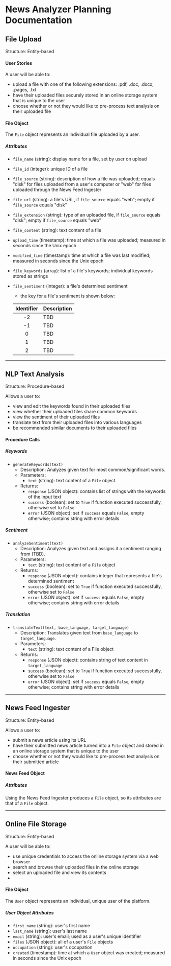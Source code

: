 # News Analyzer Planning Documentation

## File Upload
Structure: Entity-based

#### User Stories
A user will be able to:
- upload a file with one of the following extensions: .pdf, .doc, .docx, .pages, .txt
- have their uploaded files securely stored in an online storage system that is unique to the user
- choose whether or not they would like to pre-process text analysis on their uploaded file

#### File Object
The `File` object represents an individual file uploaded by a user.

##### Attributes
- `file_name` (string): display name for a file, set by user on upload
- `file_id` (integer): unique ID of a file
- `file_source` (string): description of how a file was uploaded; equals "disk" for files uploaded from a user's computer or "web" for files uploaded through the News Feed Ingester
- `file_url` (string): a file's URL, if `file_source` equals "web"; empty if `file_source` equals "disk"
- `file_extension` (string): type of an uploaded file, if `file_source` equals "disk"; empty if `file_source` equals "web"
- `file_content` (string): text content of a file
- `upload_time` (timestamp): time at which a file was uploaded; measured in seconds since the Unix epoch
- `modified_time` (timestamp): time at which a file was last modified; measured in seconds since the Unix epoch
- `file_keywords` (array): list of a file's keywords; individual keywords stored as strings
- `file_sentiment` (integer): a file's determined sentiment
  - the key for a file's sentiment is shown below:

  | Identifier | Description |
  | :--------: | ----------- |
  | -2         | TBD         |
  | -1         | TBD         |
  | 0          | TBD         |
  | 1          | TBD         |
  | 2          | TBD         |

---

## NLP Text Analysis
Structure: Procedure-based

Allows a user to:
- view and edit the keywords found in their uploaded files
- view whether their uploaded files share common keywords
- view the sentiment of their uploaded files
- translate text from their uploaded files into various languages
- be recommended similar documents to their uploaded files

#### Procedure Calls

##### Keywords

- `generateKeywords(text)`
  - Description: Analyzes given text for most common/significant words.
  - Parameters:
    - `text` (string): text content of a `File` object
  - Returns:
    - `response` (JSON object): contains list of strings with the keywords of the input text
    - `success` (boolean): set to `True` if function executed successfully, otherwise set to `False`
    - `error` (JSON object): set if `success` equals `False`, empty otherwise; contains string with error details

##### Sentiment

- `analyzeSentiment(text)`
  - Description: Analyzes given text and assigns it a sentiment ranging from (TBD).
  - Parameters:
    - `text` (string): text content of a `File` object
  - Returns:
    - `response` (JSON object): contains integer that represents a file's determined sentiment
    - `success` (boolean): set to `True` if function executed successfully, otherwise set to `False`
    - `error` (JSON object): set if `success` equals `False`, empty otherwise; contains string with error details

##### Translation

- `translateText(text, base_language, target_language)`
  - Description: Translates given text from `base_language` to `target_language`.
  - Parameters:
    - `text` (string): text content of a File object
  - Returns:
    - `response` (JSON object): contains string of text content in `target_language`
    - `success` (boolean): set to `True` if function executed successfully, otherwise set to `False`
    - `error` (JSON object): set if `success` equals `False`, empty otherwise; contains string with error details

---

## News Feed Ingester
Structure: Entity-based

Allows a user to:
- submit a news article using its URL
- have their submitted news article turned into a `File` object and stored in an online storage system that is unique to the user
- choose whether or not they would like to pre-process text analysis on their submitted article

#### News Feed Object


##### Attributes
Using the News Feed Ingester produces a `File` object, so its attributes are that of a `File` object.

---

## Online File Storage
Structure: Entity-based

A user will be able to:
- use unique credentials to access the online storage system via a web browser
- search and browse their uploaded files in the online storage
- select an uploaded file and view its contents
-
#### File Object
The `User` object represents an individual, unique user of the platform.

##### User Object Attributes
- `first_name` (string): user's first name
- `last_name` (string): user's last name
- `email` (string): user's email; used as a user's unique identifier
- `files` (JSON object): all of a user's `File` objects
- `occupation` (string): user's occupation
- `created` (timestamp): time at which a `User` object was created; measured in seconds since the Unix epoch
